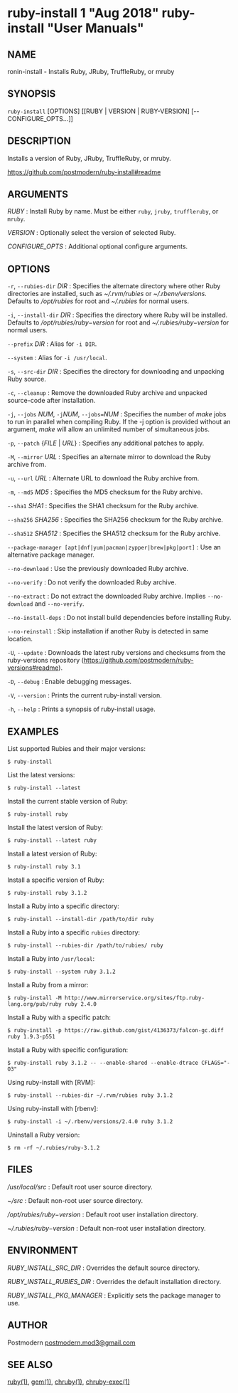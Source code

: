 # ruby-install 1 "Aug 2018" ruby-install "User Manuals"

## NAME

ronin-install - Installs Ruby, JRuby, TruffleRuby, or mruby

## SYNOPSIS

`ruby-install` [OPTIONS] [[RUBY \| VERSION \| RUBY-VERSION] [-- CONFIGURE_OPTS...]]

## DESCRIPTION

Installs a version of Ruby, JRuby, TruffleRuby, or mruby.

https://github.com/postmodern/ruby-install#readme

## ARGUMENTS

*RUBY*
: Install Ruby by name. Must be either `ruby`, `jruby`, `truffleruby`, or
  `mruby`.

*VERSION*
: Optionally select the version of selected Ruby.

*CONFIGURE_OPTS*
: Additional optional configure arguments.

## OPTIONS

`-r`, `--rubies-dir` *DIR*
: Specifies the alternate directory where other Ruby directories are
  installed, such as *~/.rvm/rubies* or *~/.rbenv/versions*.
  Defaults to */opt/rubies* for root and *~/.rubies* for normal users.

`-i`, `--install-dir` *DIR*
: Specifies the directory where Ruby will be installed.
  Defaults to */opt/rubies/$ruby-$version* for root and
  *~/.rubies/$ruby-$version* for normal users.

`--prefix` *DIR*
: Alias for `-i DIR`.

`--system`
: Alias for `-i /usr/local`.

`-s`, `--src-dir` *DIR*
: Specifies the directory for downloading and unpacking Ruby source.

`-c`, `--cleanup`
: Remove the downloaded Ruby archive and unpacked source-code after
  installation.

`-j`, `--jobs` *NUM*, `-j`*NUM*, `--jobs=`*NUM*
: Specifies the number of *make* jobs to run in parallel when compiling
  Ruby. If the -j option is provided without an argument, *make* will
  allow an unlimited number of simultaneous jobs.

`-p`, `--patch` {*FILE* \| *URL*}
: Specifies any additional patches to apply.

`-M`, `--mirror` *URL*
: Specifies an alternate mirror to download the Ruby archive from.

`-u`, `--url` *URL*
: Alternate URL to download the Ruby archive from.

`-m`, `--md5` *MD5*
: Specifies the MD5 checksum for the Ruby archive.

`--sha1` *SHA1*
: Specifies the SHA1 checksum for the Ruby archive.

`--sha256` *SHA256*
: Specifies the SHA256 checksum for the Ruby archive.

`--sha512` *SHA512*
: Specifies the SHA512 checksum for the Ruby archive.

`--package-manager [apt|dnf|yum|pacman|zypper|brew|pkg|port]`
: Use an alternative package manager.

`--no-download`
: Use the previously downloaded Ruby archive.

`--no-verify`
: Do not verify the downloaded Ruby archive.

`--no-extract`
: Do not extract the downloaded Ruby archive. Implies `--no-download` and
  `--no-verify`.

`--no-install-deps`
: Do not install build dependencies before installing Ruby.

`--no-reinstall`
: Skip installation if another Ruby is detected in same location.

`-U`, `--update`
: Downloads the latest ruby versions and checksums from the ruby-versions
  repository (https://github.com/postmodern/ruby-versions#readme).

`-D`, `--debug`
: Enable debugging messages.

`-V`, `--version`
: Prints the current ruby-install version.

`-h`, `--help`
: Prints a synopsis of ruby-install usage.

## EXAMPLES

List supported Rubies and their major versions:

    $ ruby-install

List the latest versions:

    $ ruby-install --latest

Install the current stable version of Ruby:

    $ ruby-install ruby

Install the latest version of Ruby:

    $ ruby-install --latest ruby

Install a latest version of Ruby:

    $ ruby-install ruby 3.1

Install a specific version of Ruby:

    $ ruby-install ruby 3.1.2

Install a Ruby into a specific directory:

    $ ruby-install --install-dir /path/to/dir ruby

Install a Ruby into a specific `rubies` directory:

    $ ruby-install --rubies-dir /path/to/rubies/ ruby

Install a Ruby into `/usr/local`:

    $ ruby-install --system ruby 3.1.2

Install a Ruby from a mirror:

    $ ruby-install -M http://www.mirrorservice.org/sites/ftp.ruby-lang.org/pub/ruby ruby 2.4.0

Install a Ruby with a specific patch:

    $ ruby-install -p https://raw.github.com/gist/4136373/falcon-gc.diff ruby 1.9.3-p551

Install a Ruby with specific configuration:

    $ ruby-install ruby 3.1.2 -- --enable-shared --enable-dtrace CFLAGS="-O3"

Using ruby-install with [RVM]:

    $ ruby-install --rubies-dir ~/.rvm/rubies ruby 3.1.2

Using ruby-install with [rbenv]:

    $ ruby-install -i ~/.rbenv/versions/2.4.0 ruby 3.1.2

Uninstall a Ruby version:

    $ rm -rf ~/.rubies/ruby-3.1.2

## FILES

*/usr/local/src*
: Default root user source directory.

*~/src*
: Default non-root user source directory.

*/opt/rubies/$ruby-$version*
: Default root user installation directory.

*~/.rubies/$ruby-$version*
: Default non-root user installation directory.

## ENVIRONMENT

*RUBY_INSTALL_SRC_DIR*
: Overrides the default source directory.

*RUBY_INSTALL_RUBIES_DIR*
: Overrides the default installation directory.

*RUBY_INSTALL_PKG_MANAGER*
: Explicitly sets the package manager to use.

## AUTHOR

Postmodern <postmodern.mod3@gmail.com>

## SEE ALSO

[ruby(1)](man:ruby.1), [gem(1)](man:gem.1), [chruby(1)](man:chruby.1), [chruby-exec(1)](man:chruby-exec.1)
